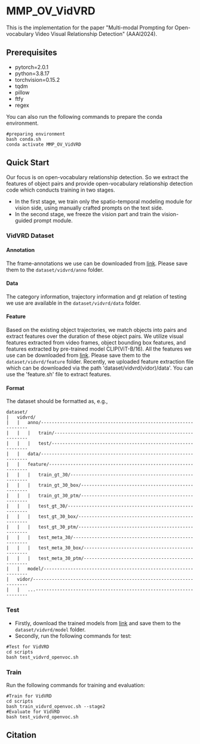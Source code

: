 # MMP_OV_VidVRD
This is the implementation for the paper "Multi-modal Prompting for Open-vocabulary Video Visual Relationship Detection" (AAAI2024).
## Prerequisites
- pytorch=2.0.1
- python=3.8.17
- torchvision=0.15.2
- tqdm
- pillow
- ftfy
- regex
  
You can also run the following commands to prepare the conda environment.
```
#preparing environment
bash conda.sh
conda activate MMP_OV_VidVRD
```
## Quick Start
Our focus is on open-vocabulary relationship detection. So we extract the features of object pairs and provide open-vocabulary relationship detection code which conducts training in two stages.  
- In the first stage, we train only the spatio-temporal modeling module for vision side, using manually crafted prompts on the text side.
- In the second stage, we freeze the vision part and train the vision-guided prompt module.
### VidVRD Dataset
#### Annotation
The frame-annotations we use can be downloaded from [link](https://xdshang.github.io/docs/imagenet-vidvrd.html). Please save them to the  `dataset/vidvrd/anno` folder. 
#### Data
The category information, trajectory information and gt relation of testing we use are available in the `dataset/vidvrd/data` folder. 
#### Feature
Based on the existing object trajectories, we match objects into pairs and extract features over the duration of these object pairs. We utilize visual features extracted from video frames, object bounding box features, and features extracted by pre-trained model CLIP(ViT-B/16). All the features we use can be downloaded from [link](https://pan.baidu.com/s/1h1A2Qfcj6oEW8VJDYKyRlA?pwd=a8s6). Please save them to the  `dataset/vidvrd/feature` folder. 
Recently, we uploaded feature extraction file which can be downloaded via the path 'dataset/vidvrd(vidor)/data'. You can use the 'feature.sh' file to extract features.
#### Format
The dataset should be formatted as, e.g.,
```
dataset/
|   vidvrd/
|   |   anno/-----------------------------------------------------------------
|   |   |   train/------------------------------------------------------------
|   |   |   test/-------------------------------------------------------------
|   |   data/-----------------------------------------------------------------
|   |   feature/--------------------------------------------------------------
|   |   |   train_gt_30/------------------------------------------------------
|   |   |   train_gt_30_box/--------------------------------------------------
|   |   |   train_gt_30_ptm/--------------------------------------------------
|   |   |   test_gt_30/-------------------------------------------------------
|   |   |   test_gt_30_box/---------------------------------------------------
|   |   |   test_gt_30_ptm/---------------------------------------------------
|   |   |   test_meta_30/-----------------------------------------------------
|   |   |   test_meta_30_box/-------------------------------------------------
|   |   |   test_meta_30_ptm/-------------------------------------------------
|   |   model/----------------------------------------------------------------
|   vidor/--------------------------------------------------------------------
|   |   ...-------------------------------------------------------------------
```
### Test
- Firstly, download the trained models from [link](https://pan.baidu.com/s/1is8cNDm0_Ni3XeQawGQRwg?pwd=9pe2) and save them to the `dataset/vidvrd/model` folder.
- Secondly, run the following commands for test:  
 ```
#Test for VidVRD
cd scripts
bash test_vidvrd_openvoc.sh
```
### Train

Run the following commands for training and evaluation:
```
#Train for VidVRD
cd scripts
bash train_vidvrd_openvoc.sh --stage2
#Evaluate for VidVRD
bash test_vidvrd_openvoc.sh
```
## Citation
